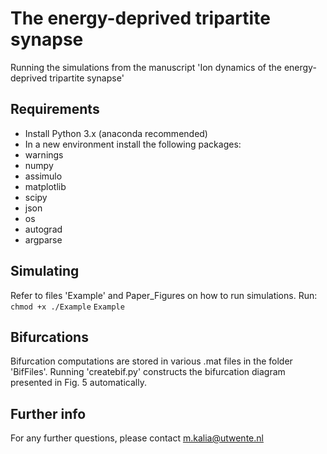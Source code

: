# The energy-deprived tripartite synapse
Running the simulations from the manuscript 'Ion dynamics of the energy-deprived tripartite synapse'

## Requirements
  - Install Python 3.x (anaconda recommended)
  - In a new environment install the following packages:
   - warnings
   - numpy
   - assimulo
   - matplotlib
   - scipy
   - json
   - os
   - autograd 
   - argparse

## Simulating
Refer to files 'Example' and Paper_Figures on how to run simulations. Run:
`chmod +x ./Example`
`Example`

## Bifurcations
Bifurcation computations are stored in various .mat files in the folder 'BifFiles'. Running 'createbif.py' constructs the bifurcation diagram presented in Fig. 5 automatically.

## Further info
For any further questions, please contact m.kalia@utwente.nl


